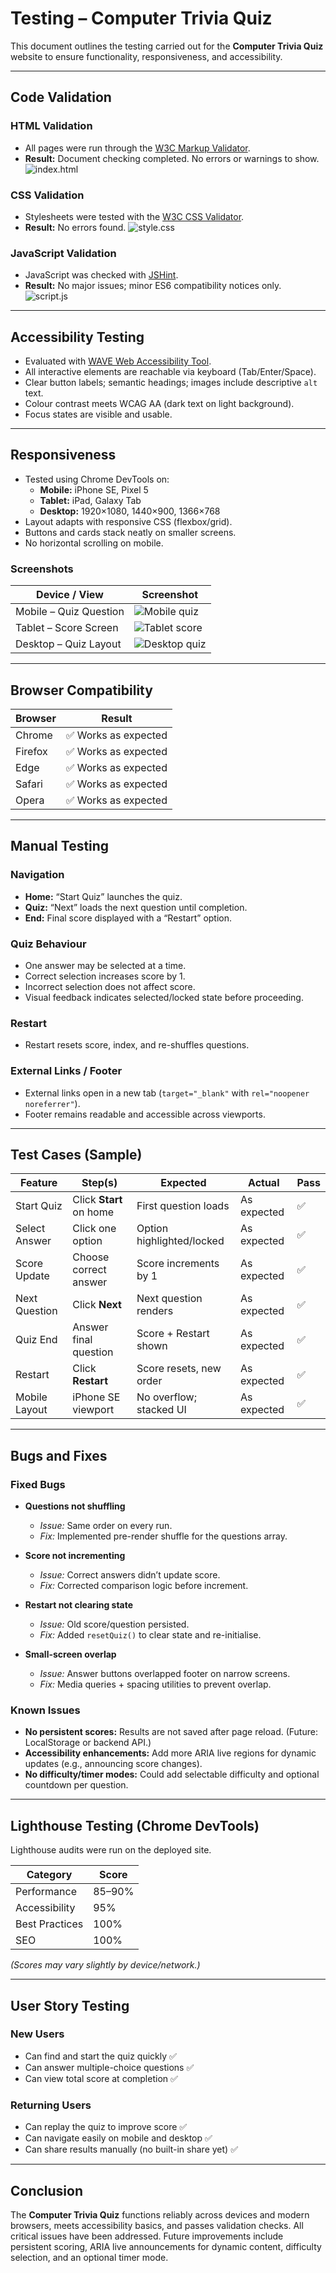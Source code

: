 # Testing – Computer Trivia Quiz

This document outlines the testing carried out for the **Computer Trivia Quiz** website to ensure functionality, responsiveness, and accessibility.

---

## Code Validation

### HTML Validation
- All pages were run through the [W3C Markup Validator](https://validator.w3.org/).
- **Result:** Document checking completed. No errors or warnings to show.
![index.html](docs/img/index.html-testing.jpg)

### CSS Validation
- Stylesheets were tested with the [W3C CSS Validator](https://jigsaw.w3.org/css-validator/).
- **Result:** No errors found.
![style.css](docs/img/style.css-testing.jpg)

### JavaScript Validation
- JavaScript was checked with [JSHint](https://jshint.com/).
- **Result:** No major issues; minor ES6 compatibility notices only.
![script.js](docs/img/script.js-testing.jpg)

---

## Accessibility Testing

- Evaluated with [WAVE Web Accessibility Tool](https://wave.webaim.org/).
- All interactive elements are reachable via keyboard (Tab/Enter/Space).
- Clear button labels; semantic headings; images include descriptive `alt` text.
- Colour contrast meets WCAG AA (dark text on light background).
- Focus states are visible and usable.

---

## Responsiveness

- Tested using Chrome DevTools on:
  - **Mobile:** iPhone SE, Pixel 5
  - **Tablet:** iPad, Galaxy Tab
  - **Desktop:** 1920×1080, 1440×900, 1366×768
- Layout adapts with responsive CSS (flexbox/grid).
- Buttons and cards stack neatly on smaller screens.
- No horizontal scrolling on mobile.

### Screenshots
| Device / View           | Screenshot |
|-------------------------|------------|
| Mobile – Quiz Question  | ![Mobile quiz](assets/images/testing/mobile-quiz.jpg) |
| Tablet – Score Screen   | ![Tablet score](assets/images/testing/tablet-score.jpg) |
| Desktop – Quiz Layout   | ![Desktop quiz](assets/images/testing/desktop-quiz.jpg) |

---

## Browser Compatibility

| Browser | Result |
|--------|--------|
| Chrome | ✅ Works as expected |
| Firefox| ✅ Works as expected |
| Edge   | ✅ Works as expected |
| Safari | ✅ Works as expected |
| Opera  | ✅ Works as expected |

---

## Manual Testing

### Navigation
- **Home:** “Start Quiz” launches the quiz.
- **Quiz:** “Next” loads the next question until completion.
- **End:** Final score displayed with a “Restart” option.

### Quiz Behaviour
- One answer may be selected at a time.
- Correct selection increases score by 1.
- Incorrect selection does not affect score.
- Visual feedback indicates selected/locked state before proceeding.

### Restart
- Restart resets score, index, and re-shuffles questions.

### External Links / Footer
- External links open in a new tab (`target="_blank"` with `rel="noopener noreferrer"`).
- Footer remains readable and accessible across viewports.

---

## Test Cases (Sample)

| Feature | Step(s) | Expected | Actual | Pass |
|--------|---------|---------|--------|------|
| Start Quiz | Click **Start** on home | First question loads | As expected | ✅ |
| Select Answer | Click one option | Option highlighted/locked | As expected | ✅ |
| Score Update | Choose correct answer | Score increments by 1 | As expected | ✅ |
| Next Question | Click **Next** | Next question renders | As expected | ✅ |
| Quiz End | Answer final question | Score + Restart shown | As expected | ✅ |
| Restart | Click **Restart** | Score resets, new order | As expected | ✅ |
| Mobile Layout | iPhone SE viewport | No overflow; stacked UI | As expected | ✅ |

---

## Bugs and Fixes

### Fixed Bugs
- **Questions not shuffling**
  - *Issue:* Same order on every run.
  - *Fix:* Implemented pre-render shuffle for the questions array.

- **Score not incrementing**
  - *Issue:* Correct answers didn’t update score.
  - *Fix:* Corrected comparison logic before increment.

- **Restart not clearing state**
  - *Issue:* Old score/question persisted.
  - *Fix:* Added `resetQuiz()` to clear state and re-initialise.

- **Small-screen overlap**
  - *Issue:* Answer buttons overlapped footer on narrow screens.
  - *Fix:* Media queries + spacing utilities to prevent overlap.

### Known Issues
- **No persistent scores:** Results are not saved after page reload. (Future: LocalStorage or backend API.)
- **Accessibility enhancements:** Add more ARIA live regions for dynamic updates (e.g., announcing score changes).
- **No difficulty/timer modes:** Could add selectable difficulty and optional countdown per question.

---

## Lighthouse Testing (Chrome DevTools)

Lighthouse audits were run on the deployed site.

| Category        | Score |
|-----------------|-------|
| Performance     | 85–90% |
| Accessibility   | 95%   |
| Best Practices  | 100%  |
| SEO             | 100%  |

*(Scores may vary slightly by device/network.)*

---

## User Story Testing

### New Users
- Can find and start the quiz quickly ✅
- Can answer multiple-choice questions ✅
- Can view total score at completion ✅

### Returning Users
- Can replay the quiz to improve score ✅
- Can navigate easily on mobile and desktop ✅
- Can share results manually (no built-in share yet) ✅

---

## Conclusion

The **Computer Trivia Quiz** functions reliably across devices and modern browsers, meets accessibility basics, and passes validation checks. All critical issues have been addressed. Future improvements include persistent scoring, ARIA live announcements for dynamic content, difficulty selection, and an optional timer mode.
